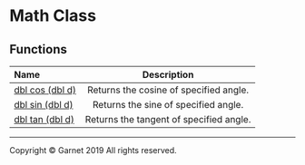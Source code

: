 # Math Class

## Functions

|Name|Description|
|:-|:-:|
|[dbl cos (dbl d)](https://github.com/Garnet3106/chestnut/blob/develop/docs/en/releases/ches0/library/System/Math/cos(dbl).md)|Returns the cosine of specified angle.|
|[dbl sin (dbl d)](https://github.com/Garnet3106/chestnut/blob/develop/docs/en/releases/ches0/library/System/Math/sin(dbl).md)|Returns the sine of specified angle.|
|[dbl tan (dbl d)](https://github.com/Garnet3106/chestnut/blob/develop/docs/en/releases/ches0/library/System/Math/tan(dbl).md)|Returns the tangent of specified angle.|

---

Copyright © Garnet 2019 All rights reserved.
